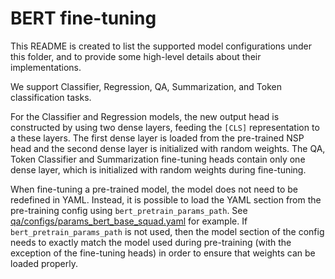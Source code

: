 # BERT fine-tuning
This README is created to list the supported model configurations under this folder, and to provide some high-level details about their implementations.

We support Classifier, Regression, QA, Summarization, and Token classification tasks. 

For the Classifier and Regression models, the new output head is constructed by using two dense layers, feeding the `[CLS]` representation to a these layers. The first dense layer is loaded from the pre-trained NSP head and the second dense layer is initialized with random weights. The QA, Token Classifier and Summarization fine-tuning heads contain only one dense layer, which is initialized with random weights during fine-tuning.

When fine-tuning a pre-trained model, the model does not need to be redefined in YAML. Instead, it is possible to load the YAML section from the pre-training config using `bert_pretrain_params_path`. See [qa/configs/params_bert_base_squad.yaml](qa/configs/params_bert_base_squad.yaml#L20) for example. If `bert_pretrain_params_path` is not used, then the model section of the config needs to exactly match the model used during pre-training (with the exception of the fine-tuning heads) in order to ensure that weights can be loaded properly.
